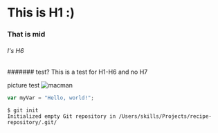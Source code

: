 # This is H1 :)
### That is mid
###### I's H6
####### test?
This is a test for H1-H6 and no H7

picture test
![macman](http://img.kuai8.com/attaches/news/image/20140612/96151402562023.jpg)

```javascript
var myVar = "Hello, world!";
```


```
$ git init
Initialized empty Git repository in /Users/skills/Projects/recipe-repository/.git/
```
